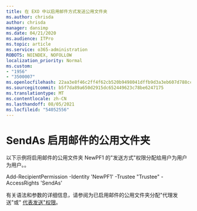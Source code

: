 ```yaml
---
title: 在 EXO 中以启用邮件方式发送公用文件夹
ms.author: chrisda
author: chrisda
manager: dansimp
ms.date: 04/21/2020
ms.audience: ITPro
ms.topic: article
ms.service: o365-administration
ROBOTS: NOINDEX, NOFOLLOW
localization_priority: Normal
ms.custom:
- "1956"
- "3500007"
ms.openlocfilehash: 22aa3e8f46c2ff4f62cb520b9498041dffb9d3a3eb607d788cc97b10bf32dbb5
ms.sourcegitcommit: b5f7da89a650d2915dc652449623c78be6247175
ms.translationtype: MT
ms.contentlocale: zh-CN
ms.lasthandoff: 08/05/2021
ms.locfileid: "54052556"
---
```

# <a name="sendas-mail-enabled-public-folder"></a>SendAs 启用邮件的公用文件夹

以下示例将启用邮件的公用文件夹 NewPF1 的"发送方式"权限分配给用户为用户为用户。。

Add-RecipientPermission -Identity 'NewPF1' -Trustee "Trustee" -AccessRights 'SendAs'

有关语法和参数的详细信息，请参阅为已启用邮件的公用文件夹分配"代理发送"或" [代表发送"权限](https://docs.microsoft.com/exchange/collaboration-exo/public-folders/assign-permissions-mail-enabled-pfs)。

